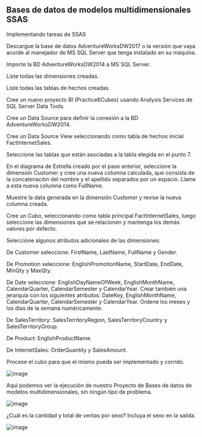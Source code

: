 ## Bases de datos de modelos multidimensionales SSAS

Implementando tareas de SSAS

Descargue la base de datos AdventureWorksDW2017 o la versión que vaya acorde al manejador de MS SQL Server que tenga instalado en su máquina.

Importe la BD AdventureWorksDW2014 a MS SQL Server.

Liste todas las dimensiones creadas.

Liste todas las tablas de hechos creadas.

Cree un nuevo proyecto BI (Practice6Cubes) usando Analysis Services de SQL Server Data Tools.

Cree un Data Source para definir la conexión a la BD AdventureWorksDW2014.

Cree un Data Source View seleccionando como tabla de hechos inicial FactInternetSales.

Seleccione las tablas que están asociadas a la tabla elegida en el punto 7.

En el diagrama de Estrella creado por el paso anterior, seleccione la dimensión Customer y cree una nueva columna calculada, que consista de la concatenación del nombre y el apellido separados por un espacio. Llame a esta nueva columna como FullName.

Muestre la data generada en la dimensión Customer y revise la nueva columna creada.

Cree un Cubo, seleccionando como tabla principal FactInternetSales, luego seleccione las dimensiones que se relacionen y mantenga los demás valores por defecto.

Seleccione algunos atributos adicionales de las dimensiones:

De Customer seleccione: FirstName, LastName, FullName y Gender.

De Promotion seleccione: EnglishPromotionName, StartDate, EndDate, MinQty y MaxQty.

De Date seleccione: EnglishDayNameOfWeek, EnglishMonthName, CalendarQuarter, CalendarSemester y CalendarYear. Crear también una jerarquía con los siguientes atributos: DateKey, EnglishMonthName, CalendarQuarter, CalendarSemester y CalendarYear. Ordene los meses y los días de la semana numéricamente.

De SalesTerritory: SalesTerritoryRegion, SalesTerritoryCountry y SalesTerritoryGroup.

De Product: EnglishProductName.

De InternetSales: OrderQuantity y SalesAmount.

Procese el cubo para que el mismo pueda ser implementado y corrido.

![image](https://user-images.githubusercontent.com/86633500/202924732-56b8dc1f-d754-443b-b3d8-86f4152ca780.png)

Aquí podemos ver la ejecución de nuestro Proyecto de Bases de datos de modelos multidimensionales, sin ningún tipo de problema.

![image](https://user-images.githubusercontent.com/86633500/202924869-22c028e6-0ce4-4627-b709-55fffb5fd57d.png)

¿Cuál es la cantidad y total de ventas por sexo? Incluya el sexo en la salida.

![image](https://user-images.githubusercontent.com/86633500/202924907-b9436fd6-bc15-4c77-bd66-5ca14a0aa90c.png)
